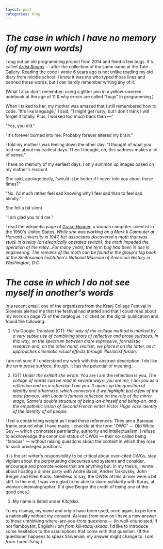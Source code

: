 ```yaml
---
layout: post
categories: blog
---
```


# _The case in which I have no memory (of my own words)_

I dug out an old programming project from 2014 and fixed a few bugs. It's called <a href="{{site.baseurl}}/artist-rooms" target="_blank">_Artist Rooms_</a> — after the collection of the same name at the Tate Gallery. Reading the code I wrote 6 years ago is not unlike reading my old diary from middle school: I know it was me who typed those lines and penned those words, but I can hardly remember writing any of it.

(What I also don't remember: using a glitter pen in a yellow-covered notebook at the age of 11 & why errors are called "bugs" in programming.)

When I talked to her, my mother was amazed that I still remembered how to code. "It's like language," I said, "I might get rusty, but I don't think I will forget it totally. Plus, I worked too much back then —"

"Yes, you did."

"It's forever burned into me. Probably forever altered my brain."

I told my mother I was feeling down the other day. "I thought of what you told me about my earliest days. Then I thought, oh, this sadness makes a lot of sense." 

I have no memory of my earliest days. I only summon up images based on my mother's recount.

She said, apologetically, "would it be better if I never told you about those times?"

"No. I'd much rather feel sad knowing why I feel sad than to feel sad blindly." 

She fell a bit silent.

"I am glad you told me."

I read the wikipedia page of <a href="https://en.wikipedia.org/wiki/Grace_Hopper" target="_blank">Grace Hopper</a>, a woman computer scientist in the 1950's United States. _While she was working on a Mark II Computer at Harvard University in 1947, her associates discovered a moth that was stuck in a relay [an electrically operated switch]; the moth impeded the operation of the relay...For many years, the term bug had been in use in engineering. The remains of the moth can be found in the group's log book at the Smithsonian Institution's National Museum of American History in Washington, D.C._

# _The case in which I do not see myself in another's words_

In a recent email, one of the organizers from the Kranj Collage Festival in Slovenia alerted me that the festival had started and that I could read about my work on page 72 of the catalogue. I clicked on the digital publication and found the following:

1) Via Google Translate (GT): _Her way of the collage method is marked by a very subtle use of combining shots of reflective and prose surfaces. In this way, on the spectrum between more expressive, formalistic research and, on the other hand, realism, we place it on the latter, as it approaches cinematic visual effects through illusionist fusion._

I am not sure if I understand my work with this abstract description. I do like the term _prose surface_, though. It has the potential of meaning.

2) (GT) _Under the exhibit she wrote:_ You are I am the reflection is you. _The collage of words can be read in several ways: you are me, I am you as a reflection and as a reflection I am you. It opens up the question of identity and otherness, which connects it if we highlight just a few of the most famous, with Lacan's famous reflection on the role of the mirror stage, Sartre's double structure of being-on-himself and being-on, and the empathetic vision of Second French writer Victor Hugo vase identity of the identity of all people._

I feel a constricting weight as I read these references. They are a Baroque frame around what I have made. I chuckle at the term "OWG" — Old White Guy — which connotates partriarchy, authority and intellectualism. I refuse to acknowledge the canonical status of OWGs — their so-called being "famous" — without raising questions about the context in which they rose to such privileged positions.

It is the art writer's responsibility to be critical about over-cited OWGs, stay vigilant about the perpetuating discourses and systems and consider, encourage and promote voices that are anything but. In my thesis, I wrote about hosting a dinner party with André Bazin, Andrei Tarkovsky, John Berger and Ellen Kuras. Needless to say, the OWGs at this dinner were a bit stiff.  In the end, I was very glad to be able to share solidarity with Kuras, at woman cinematographer. (I'd give Berger the credit of being one of the good ones.)

3) My name is listed under _Kitajska_.

To my dismay, my name and origin have been used, once again, to perform a nationality without my consent. At least from now on I have a new answer to those unthinking where-are-you-from questions — (in well-enunciated, if not flamboyant, English) _I am from kiii-taaaj-skaaa_. I'd like to introduce some hesitation to the assumptions that come with that question. (If the questioner happens to speak Slovenian, my answer might change to: _I am from Tuam Tshoj_.)




